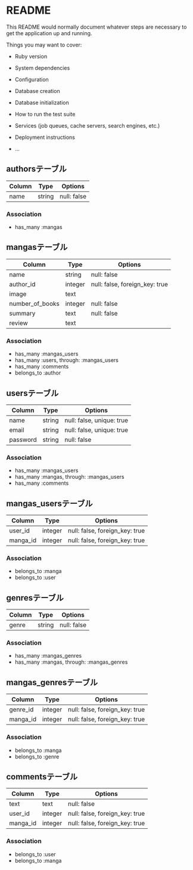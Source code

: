 # README

This README would normally document whatever steps are necessary to get the
application up and running.

Things you may want to cover:

* Ruby version

* System dependencies

* Configuration

* Database creation

* Database initialization

* How to run the test suite

* Services (job queues, cache servers, search engines, etc.)

* Deployment instructions

* ...


## authorsテーブル

|Column|Type|Options|
|------|----|-------|
|name|string|null: false|

### Association

- has_many :mangas


## mangasテーブル

|Column|Type|Options|
|------|----|-------|
|name|string|null: false|
|author_id|integer|null: false, foreign_key: true|
|image|text||
|number_of_books|integer|null: false|
|summary|text|null: false|
|review|text||

### Association

- has_many :mangas_users
- has_many :users, through: :mangas_users
- has_many :comments
- belongs_to :author


## usersテーブル

|Column|Type|Options|
|------|----|-------|
|name|string|null: false, unique: true|
|email|string|null: false, unique: true|
|password|string|null: false|

### Association

- has_many :mangas_users
- has_many :mangas, through: :mangas_users
- has_many :comments


## mangas_usersテーブル

|Column|Type|Options|
|------|----|-------|
|user_id|integer|null: false, foreign_key: true|
|manga_id|integer|null: false, foreign_key: true|

### Association

- belongs_to :manga
- belongs_to :user


## genresテーブル

Column|Type|Options|
|------|----|-------|
|genre|string|null: false|

### Association

- has_many :mangas_genres
- has_many :mangas, through: :mangas_genres


## mangas_genresテーブル

|Column|Type|Options|
|------|----|-------|
|genre_id|integer|null: false, foreign_key: true|
|manga_id|integer|null: false, foreign_key: true|

### Association

- belongs_to :manga
- belongs_to :genre


## commentsテーブル

|Column|Type|Options|
|------|----|-------|
|text|text|null: false|
|user_id|integer|null: false, foreign_key: true|
|manga_id|integer|null: false, foreign_key: true|

### Association
- belongs_to :user
- belongs_to :manga